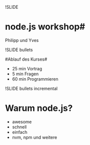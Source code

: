 !SLIDE
# node.js workshop#
Philipp und Yves

!SLIDE bullets

#Ablauf des Kurses#

* 25 min Vortrag
* 5 min Fragen
* 60 min Programmieren


!SLIDE bullets incremental
# Warum node.js? #

* awesome
* schnell
* einfach
* nvm, npm und weitere

